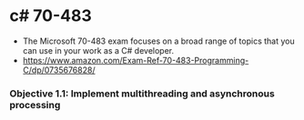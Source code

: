 # c# 70-483
- The Microsoft 70-483 exam focuses on a broad range of topics that you can use in your work as a C# developer. 
- https://www.amazon.com/Exam-Ref-70-483-Programming-C/dp/0735676828/

### Objective 1.1: Implement multithreading and asynchronous processing